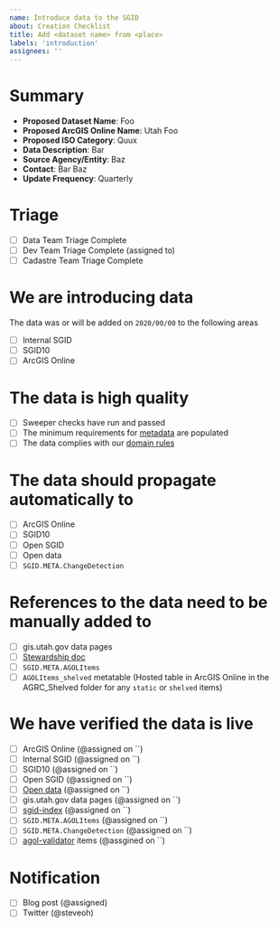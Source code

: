 ```yaml
---
name: Introduce data to the SGID
about: Creation Checklist
title: Add <dataset name> from <place>
labels: 'introduction'
assignees: ''
---
```


<!-- 
Introduce your data, where it comes from, why it is being added etc
-->
# Summary

- **Proposed Dataset Name**: Foo
- **Proposed ArcGIS Online Name**: Utah Foo
- **Proposed ISO Category**: Quux
- **Data Description**: Bar
- **Source Agency/Entity**: Baz
- **Contact**: Bar Baz
- **Update Frequency**: Quarterly

<!-- 
When the champion from your team has completed the triage, check [x] the checkbox
-->

# Triage

- [ ] Data Team Triage Complete
- [ ] Dev Team Triage Complete (assigned to)
- [ ] Cadastre Team Triage Complete

# We are introducing data

The data was or will be added on `2020/00/00` to the following areas

<!-- 
add an [x] to the applicable areas you plan to add the data or ~strike~ out thoses that do not apply.
If adding to the internal SGID with the hopes that swapper and forklift will push the item to SGID10 and AGOL
you can strike them out. They are available if for some reason the internal sgid is skipped. 
-->

- [ ] Internal SGID
- [ ] SGID10
- [ ] ArcGIS Online

<!-- 
the data should be in good shape.
-->
# The data is high quality

- [ ] Sweeper checks have run and passed
- [ ] The minimum requirements for [metadata](https://gis.utah.gov/about/policy/sgid/) are populated
- [ ] The data complies with our [domain rules](https://gis.utah.gov/about/policy/sgid/)

<!--
Where do we expect the data to show up. Check [x] all the areas 
-->
# The data should propagate automatically to

- [ ] ArcGIS Online
- [ ] SGID10
- [ ] Open SGID
- [ ] Open data
- [ ] `SGID.META.ChangeDetection`

# References to the data need to be manually added to

- [ ] gis.utah.gov data pages
- [ ] [Stewardship doc](https://docs.google.com/spreadsheets/d/11ASS7LnxgpnD0jN4utzklREgMf1pcvYjcXcIcESHweQ/edit#gid=1)
- [ ] `SGID.META.AGOLItems`
- [ ] `AGOLItems_shelved` metatable (Hosted table in ArcGIS Online in the AGRC_Shelved folder for any `static` or `shelved` items)

<!--
assign yourself or someone to check that the dataset is live in its area. once verified, add the date of verification `2020/01/01`
-->
# We have verified the data is live 

- [ ] ArcGIS Online (@assigned on ``)
- [ ] Internal SGID (@assigned on ``)
- [ ] SGID10 (@assigned on ``)
- [ ] Open SGID (@assigned on ``)
- [ ] [Open data](https://opendata.gis.utah.gov) (@assigned on ``)
- [ ] gis.utah.gov data pages (@assigned on ``)
- [ ] [sgid-index](https://gis.utah.gov/data/sgid-index) (@assigned on ``)
- [ ] `SGID.META.AGOLItems` (@assigned on ``)
- [ ] `SGID.META.ChangeDetection` (@assigned on ``)
- [ ] [agol-validator](https://github.com/agrc/agol-validator) items (@assgined on ``)

# Notification

- [ ] Blog post (@assigned)
- [ ] Twitter (@steveoh)
